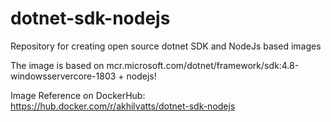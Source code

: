 # dotnet-sdk-nodejs
Repository for creating open source dotnet SDK and NodeJs based images

The image is based on mcr.microsoft.com/dotnet/framework/sdk:4.8-windowsservercore-1803 + nodejs!

Image Reference on DockerHub: https://hub.docker.com/r/akhilvatts/dotnet-sdk-nodejs
